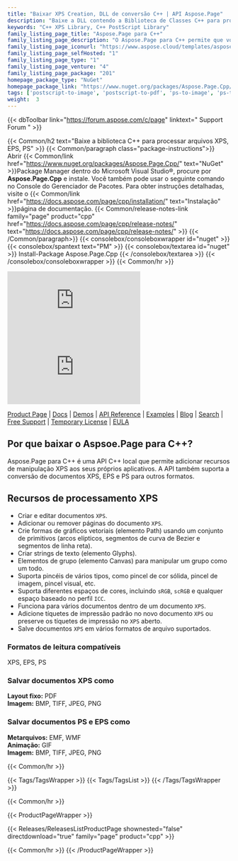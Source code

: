 ```yaml
---
title: "Baixar XPS Creation, DLL de conversão C++ | API Aspose.Page"
description: "Baixe a DLL contendo a Biblioteca de Classes C++ para processar documentos XPS e PostScript por meio da API local. Adicione texto, imagens, páginas, gradiente, grade. Converter XPS."
keywords: "C++ XPS Library, C++ PostScript Library"
family_listing_page_title: "Aspose.Page para C++"
family_listing_page_description: "O Aspose.Page para C++ permite que você trabalhe com documentos XPS e EPS/PS em seu aplicativo C++. Ele permite que você crie, edite e salve documentos XPS existentes e novos. Além disso, permite converter documentos XPS e EPS em PDF e imagens de diferentes tipos. Ele pode ser usado para desenvolver aplicativos para processar e converter documentos XPS e EPS para vários outros formatos, como PDF, JPEG, BMP, TIFF e muito mais. A API expõe os formatos de arquivo internos de arquivos XPS e EPS em chamadas de API de alto nível fáceis de usar, o que facilita o foco no desenvolvimento de aplicativos."
family_listing_page_iconurl: "https://www.aspose.cloud/templates/aspose/App_Themes/V3/images/page/272x272/aspose_page-for-cpp.png"
family_listing_page_selfHosted: "1"
family_listing_page_type: "1"
family_listing_page_venture: "4"
family_listing_page_package: "201"
homepage_package_type: "NuGet"
homepage_package_link: "https://www.nuget.org/packages/Aspose.Page.Cpp/"
tags: ['postscript-to-image', 'postscript-to-pdf', 'ps-to-image', 'ps-to-pdf', 'xps-to-bmp', 'xps-to-image', 'xps-to-jpeg', 'xps-to-pdf', 'xps-to-png', 'xps-to-tiff']
weight:  3
---
```


{{< dbToolbar link="https://forum.aspose.com/c/page" linktext=" Support Forum " >}}

{{< Common/h2 text="Baixe a biblioteca C++ para processar arquivos XPS, EPS, PS"  >}}
{{< Common/paragraph class="package-instructions">}}
Abrir
{{< Common/link href="https://www.nuget.org/packages/Aspose.Page.Cpp/" text="NuGet"  >}}Package Manager dentro do Microsoft Visual Studio®, procure por <b>Aspose.Page.Cpp</b> e instale. Você também pode usar o seguinte comando no Console do Gerenciador de Pacotes. Para obter instruções detalhadas, visite o
{{< Common/link href="https://docs.aspose.com/page/cpp/installation/" text="Instalação"  >}}página de documentação.
{{< Common/release-notes-link family="page" product="cpp" href="https://docs.aspose.com/page/cpp/release-notes/" text="https://docs.aspose.com/page/cpp/release-notes/"  >}}
{{< /Common/paragraph>}}
{{< consolebox/consoleboxwrapper id="nuget" >}}
       {{< consolebox/spantext text="PM" >}}
       {{< consolebox/textarea id="nuget" >}} Install-Package Aspose.Page.Cpp {{< /consolebox/textarea >}}
{{< /consolebox/consoleboxwrapper >}}
{{< Common/hr >}}

![Nuget](https://img.shields.io/nuget/v/Aspose.page.Cpp) ![Nuget](https://img.shields.io/nuget/dt/Aspose.page.Cpp?label=nuget%20downloads)

[Product Page](https://products.aspose.com/page/cpp/) | [Docs](https://docs.aspose.com/page/cpp/) | [Demos](https://products.aspose.app/page/family) | [API Reference](https://reference.aspose.com/page/cpp) | [Examples](https://github.com/aspose-page/Aspose.Page-for-C) | [Blog](https://blog.aspose.com/category/page/) | [Search](https://search.aspose.com/) | [Free Support](https://forum.aspose.com/c/page) | [Temporary License](https://purchase.aspose.com/temporary-license) | [EULA](https://about.aspose.com/legal/eula/)

## Por que baixar o Aspsoe.Page para C++?

Aspose.Page para C++ é uma API C++ local que permite adicionar recursos de manipulação XPS aos seus próprios aplicativos. A API também suporta a conversão de documentos XPS, EPS e PS para outros formatos.

## Recursos de processamento XPS

- Criar e editar documentos `XPS`.
- Adicionar ou remover páginas do documento `XPS`.
- Crie formas de gráficos vetoriais (elemento Path) usando um conjunto de primitivos (arcos elípticos, segmentos de curva de Bezier e segmentos de linha reta).
- Criar strings de texto (elemento Glyphs).
- Elementos de grupo (elemento Canvas) para manipular um grupo como um todo.
- Suporta pincéis de vários tipos, como pincel de cor sólida, pincel de imagem, pincel visual, etc.
- Suporta diferentes espaços de cores, incluindo `sRGB`, `scRGB` e qualquer espaço baseado no perfil `ICC`.
- Funciona para vários documentos dentro de um documento `XPS`.
- Adicione tíquetes de impressão padrão no novo documento `XPS` ou preserve os tíquetes de impressão no `XPS` aberto.
- Salve documentos `XPS` em vários formatos de arquivo suportados.

### Formatos de leitura compatíveis

XPS, EPS, PS

### Salvar documentos XPS como

**Layout fixo:** PDF\
**Imagem:** BMP, TIFF, JPEG, PNG

### Salvar documentos PS e EPS como

**Metarquivos:** EMF, WMF\
**Animação:** GIF\
**Imagem:** BMP, TIFF, JPEG, PNG

{{< Common/hr >}}

{{< Tags/TagsWrapper >}}
 {{< Tags/TagsList >}}
{{< /Tags/TagsWrapper >}}

{{< Common/hr >}}

{{< ProductPageWrapper >}}
<!-- ReleasesListProductPage-->
   {{< Releases/ReleasesListProductPage shownested="false"  directdownload="true" family="page" product="cpp" >}}
<!-- /ReleasesListProductPage-->
{{< Common/hr >}}
{{< /ProductPageWrapper >}}

